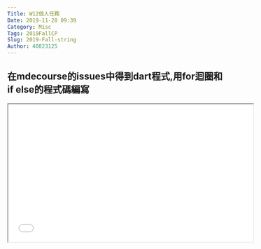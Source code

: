 ```yaml
---
Title: W12個人任務
Date: 2019-11-28 09:39
Category: Misc
Tags: 2019FallCP
Slug: 2019-Fall-string
Author: 40823125
---
```

在mdecourse的issues中得到dart程式,用for迴圈和if else的程式碼編寫
----
<iframe width="560" height="314" src="//www.youtube.com/embed/dNz3WwZzQKI" allowfullscreen="allowfullscreen"></iframe>